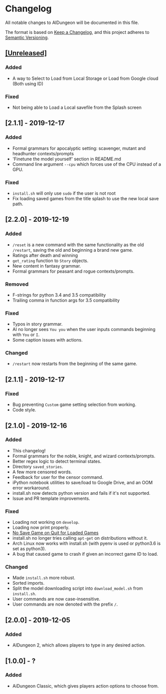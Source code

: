 # Changelog
All notable changes to AIDungeon will be documented in this file.

The format is based on [Keep a Changelog](https://keepachangelog.com/en/1.0.0/),
and this project adheres to [Semantic Versioning](https://semver.org/spec/v2.0.0.html).

## [[Unreleased]](https://github.com/AIDungeon/AIDungeon/compare/master...develop)

### Added
- A way to Select to Load from Local Storage or Load from Google cloud (Both using ID)

### Fixed
- Not being able to Load a Local savefile from the Splash screen

## [2.1.1] - 2019-12-17

### Added
- Formal grammars for apocalyptic setting: scavenger, mutant and headhunter contexts/prompts
- 'Finetune the model yourself' section in README.md
- Command line argument `--cpu` which forces use of the CPU instead of a GPU.

### Fixed

- `install.sh` will only use `sudo` if the user is not root
- Fix loading saved games from the title splash to use the new local save path.

## [2.2.0] - 2019-12-19

### Added

- `/reset` is a new command with the same functionality as the
old `/restart`, saving the old and beginning a brand new game.
- Ratings after death and winning
- `get_rating` function to `Story` objects.
- New content in fantasy grammar.
- Formal grammars for peasant and rogue contexts/prompts.

### Removed

- F-strings for python 3.4 and 3.5 compatibility
- Trailing comma in function args for 3.5 compatibility

### Fixed

- Typos in story grammar.
- AI no longer sees `You you` when the user inputs commands beginning with `You` or `I`.
- Some caption issues with actions.

### Changed

- `/restart` now restarts from the beginning of the same game.

## [2.1.1] - 2019-12-17

### Fixed

- Bug preventing `Custom` game setting selection from working.
- Code style.

## [2.1.0] - 2019-12-16

### Added
- This changelog!
- Formal grammars for the noble, knight, and wizard contexts/prompts.
- Better regex logic to detect terminal states.
- Directory `saved_stories`.
- A few more censored words.
- Feedback for user for the censor command.
- iPython notebook utilities to save/load to Google Drive, and an OOM error workaround.
- install.sh now detects python version and fails if it's not supported.
- Issue and PR template improvements.

### Fixed
- Loading not working on `develop`.
- Loading now print properly.
- [No Save Game on Quit for Loaded Games](https://github.com/AIDungeon/AIDungeon/issues/97)
- install.sh no longer tries calling `apt-get` on distributions without it.
- Arch Linux now works with install.sh (with pyenv is used or python3.6 is set as python3).
- A bug that caused game to crash if given an incorrect game ID to load.

### Changed
- Made `install.sh` more robust.
- Sorted imports.
- Split the model downloading script into `download_model.sh` from `install.sh`.
- User commands are now case-insensitive.
- User commands are now denoted with the prefix `/`.

## [2.0.0] - 2019-12-05

### Added
- AIDungeon 2, which allows players to type in any desired action.

## [1.0.0] - ?

### Added
- AiDungeon Classic, which gives players action options to choose from.
